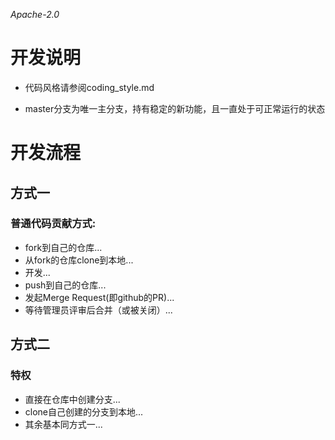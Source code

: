_Apache-2.0_

# 开发说明
* 代码风格请参阅coding_style.md

* master分支为唯一主分支，持有稳定的新功能，且一直处于可正常运行的状态
  
# 开发流程

## 方式一
### 普通代码贡献方式: 
* fork到自己的仓库... 
* 从fork的仓库clone到本地... 
* 开发... 
* push到自己的仓库...
* 发起Merge Request(即github的PR)...
* 等待管理员评审后合并（或被关闭）...
       
## 方式二
### 特权
* 直接在仓库中创建分支...
* clone自己创建的分支到本地...
* 其余基本同方式一...
